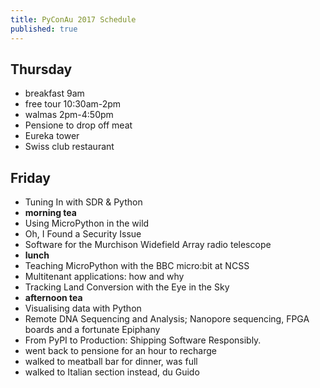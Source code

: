 ```yaml
---
title: PyConAu 2017 Schedule
published: true
---
```


## Thursday
 * breakfast 9am
 * free tour 10:30am-2pm
 * walmas 2pm-4:50pm
 * Pensione to drop off meat 
 * Eureka tower
 * Swiss club restaurant 

## Friday
 * Tuning In with SDR & Python
 * **morning tea**
 * Using MicroPython in the wild
 * Oh, I Found a Security Issue
 * Software for the Murchison Widefield Array radio telescope
 * **lunch**
 * Teaching MicroPython with the BBC micro:bit at NCSS
 * Multitenant applications: how and why
 * Tracking Land Conversion with the Eye in the Sky
 * **afternoon tea**
 * Visualising data with Python
 * Remote DNA Sequencing and Analysis; Nanopore sequencing, FPGA boards and a fortunate Epiphany
 * From PyPI to Production: Shipping Software Responsibly.
 * went back to pensione for an hour to recharge
 * walked to meatball bar for dinner, was full
 * walked to Italian section instead, du Guido 
